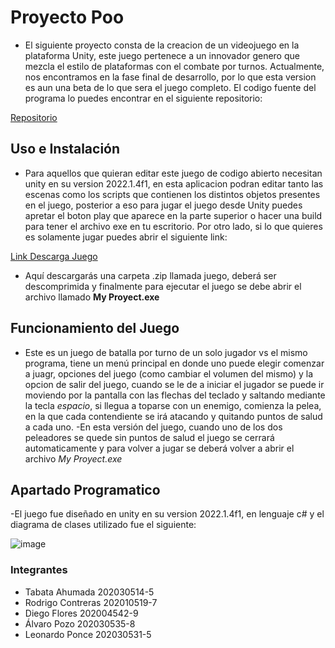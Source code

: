 
# Proyecto Poo

- El siguiente proyecto consta de la creacion de un videojuego en la plataforma Unity, este juego pertenece a un innovador genero que mezcla el estilo de plataformas con el combate por turnos. Actualmente, nos encontramos en la fase final de desarrollo, por lo que esta version es aun una beta de lo que sera el juego completo. El codigo fuente del programa lo puedes encontrar en el siguiente repositorio:

[Repositorio](https://github.com/Ryshadio/Proyecto-POO)


## Uso e Instalación

- Para aquellos que quieran editar este juego de codigo abierto necesitan unity en su version 2022.1.4f1, en esta aplicacion podran editar tanto las escenas como los scripts que contienen los distintos objetos presentes en el juego, posterior a eso para jugar el juego desde Unity puedes apretar el boton play que aparece en la parte superior o hacer una build para tener el archivo exe en tu escritorio. Por otro lado, si lo que quieres es solamente jugar puedes abrir el siguiente link:

[Link Descarga Juego](https://drive.google.com/file/d/1pAgQdQH_FiZLykebaLivSGt4LN2x9p_P/view?usp=sharing)

- Aquí descargarás una carpeta .zip llamada juego, deberá ser descomprimida y finalmente para ejecutar el juego se debe abrir el archivo llamado **My Proyect.exe**

## Funcionamiento del Juego

- Este es un juego de batalla por turno de un solo jugador vs el mismo programa, tiene un menú principal en donde uno puede elegir comenzar a juagr, opciones del juego (como cambiar el volumen del mismo) y la opcion de salir del juego, cuando se le de a iniciar el jugador se puede ir moviendo por la pantalla con las flechas del teclado y saltando mediante la tecla *espacio*, si llegua a toparse con un enemigo, comienza la pelea, en la que cada contendiente se irá atacando y quitando puntos de salud a cada uno.
-En esta versión del juego, cuando uno de los dos peleadores se quede sin puntos de salud el juego se cerrará automaticamente y para volver a jugar se deberá volver a abrir el archivo *My Proyect.exe* 

## Apartado Programatico

-El juego fue diseñado en unity en su version 2022.1.4f1, en lenguaje c# y el diagrama de clases utilizado fue el siguiente: 

![image](https://user-images.githubusercontent.com/101778855/181617480-35f31652-b503-4a90-948b-1411c02084e6.png)


### Integrantes

- Tabata Ahumada        202030514-5
- Rodrigo Contreras     202010519-7
- Diego Flores          202004542-9
- Álvaro Pozo           202030535-8
- Leonardo Ponce        202030531-5
